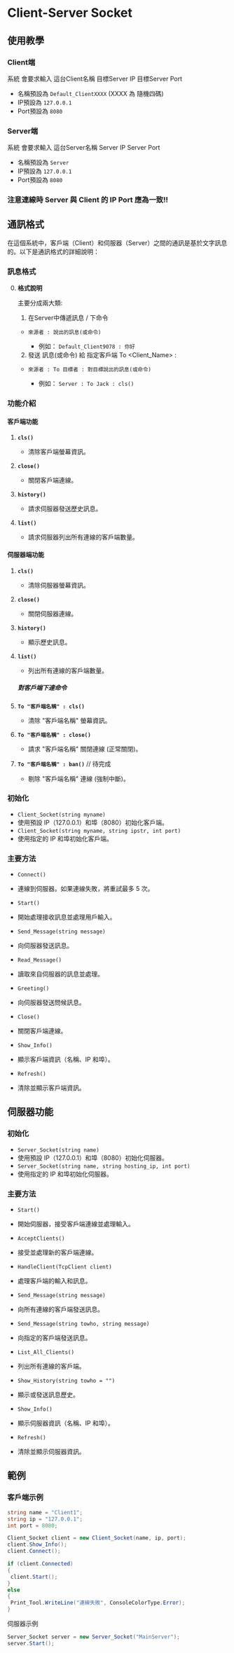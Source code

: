 # Client-Server Socket

## 使用教學 

### Client端

系統 會要求輸入 這台Client名稱 目標Server IP 目標Server Port

* 名稱預設為 `Default_ClientXXXX` (XXXX 為 隨機四碼)
* IP預設為 `127.0.0.1` 
* Port預設為 `8080`

### Server端

系統 會要求輸入 這台Server名稱 Server IP Server Port

* 名稱預設為 `Server` 
* IP預設為 `127.0.0.1` 
* Port預設為 `8080`

### 注意連線時 Server 與 Client 的 IP Port 應為一致!!



## 通訊格式

在這個系統中，客戶端（Client）和伺服器（Server）之間的通訊是基於文字訊息的。以下是通訊格式的詳細說明：

### 訊息格式

0. **格式說明**
    
    主要分成兩大類:
    1. 在Server中傳遞訊息 / 下命令
    - `來源者 : 說出的訊息(或命令)`
        
         - 例如： `Default_Client9078 : 你好`

    2. 發送 訊息(或命令) 給 指定客戶端 To <Client_Name> :<Message>
    - `來源者 : To 目標者 : 對目標說出的訊息(或命令)`

         - 例如： `Server : To Jack : cls()`


### 功能介紹


#### 客戶端功能

1. **`cls()`**
   - 清除客戶端螢幕資訊。

2. **`close()`**
   - 關閉客戶端連線。

3. **`history()`**
   - 請求伺服器發送歷史訊息。

4. **`list()`**
   - 請求伺服器列出所有連線的客戶端數量。

#### 伺服器端功能

1. **`cls()`**
   - 清除伺服器螢幕資訊。

2. **`close()`**
   - 關閉伺服器連線。

3. **`history()`**
   - 顯示歷史訊息。

4. **`list()`**
   - 列出所有連線的客戶端數量。

    ##### 對客戶端下達命令

1. **`To "客戶端名稱" : cls()`**
   - 清除 "客戶端名稱" 螢幕資訊。

2. **`To "客戶端名稱" : close()`**
   - 請求 "客戶端名稱" 關閉連線 (正常關閉)。

3. **`To "客戶端名稱" : ban()`** // 待完成
   - 剔除 "客戶端名稱" 連線 (強制中斷)。



### 初始化

- `Client_Socket(string myname)`
- 使用預設 IP（127.0.0.1）和埠（8080）初始化客戶端。
- `Client_Socket(string myname, string ipstr, int port)`
- 使用指定的 IP 和埠初始化客戶端。

### 主要方法

- `Connect()`
- 連線到伺服器。如果連線失敗，將重試最多 5 次。

- `Start()`
- 開始處理接收訊息並處理用戶輸入。

- `Send_Message(string message)`
- 向伺服器發送訊息。

- `Read_Message()`
- 讀取來自伺服器的訊息並處理。

- `Greeting()`
- 向伺服器發送問候訊息。

- `Close()`
- 關閉客戶端連線。

- `Show_Info()`
- 顯示客戶端資訊（名稱、IP 和埠）。

- `Refresh()`
- 清除並顯示客戶端資訊。

## 伺服器功能

### 初始化

- `Server_Socket(string name)`
- 使用預設 IP（127.0.0.1）和埠（8080）初始化伺服器。
- `Server_Socket(string name, string hosting_ip, int port)`
- 使用指定的 IP 和埠初始化伺服器。

### 主要方法

- `Start()`
- 開始伺服器，接受客戶端連線並處理輸入。

- `AcceptClients()`
- 接受並處理新的客戶端連線。

- `HandleClient(TcpClient client)`
- 處理客戶端的輸入和訊息。

- `Send_Message(string message)`
- 向所有連線的客戶端發送訊息。

- `Send_Message(string towho, string message)`
- 向指定的客戶端發送訊息。

- `List_All_Clients()`
- 列出所有連線的客戶端。

- `Show_History(string towho = "")`
- 顯示或發送訊息歷史。

- `Show_Info()`
- 顯示伺服器資訊（名稱、IP 和埠）。

- `Refresh()`
- 清除並顯示伺服器資訊。

## 範例

### 客戶端示例

```csharp
string name = "Client1";
string ip = "127.0.0.1";
int port = 8080;

Client_Socket client = new Client_Socket(name, ip, port);
client.Show_Info();
client.Connect();

if (client.Connected)
{
 client.Start();
}
else
{
 Print_Tool.WriteLine("連線失敗", ConsoleColorType.Error);
}
```

伺服器示例
```csharp
Server_Socket server = new Server_Socket("MainServer");
server.Start();
```
